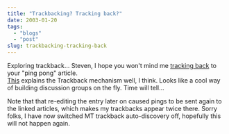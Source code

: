 ```yaml
---
title: "Trackbacking? Tracking back?"
date: 2003-01-20
tags: 
  - "blogs"
  - "post"
slug: trackbacking-tracking-back
---
```


Exploring trackback... Steven, I hope you won't mind me [tracking back](http://blogs.cocoondev.org/stevenn/archives/000679.html) to your "ping pong" article.  
[This](http://www.movabletype.org/trackback/archives/000300.html#000300) explains the Trackback mechanism well, I think. Looks like a cool way of building discussion groups on the fly. Time will tell...  

Note that that re-editing the entry later on caused pings to be sent again to the linked articles, which makes my trackbacks appear twice there. Sorry folks, I have now switched MT trackback auto-discovery off, hopefully this will not happen again.
